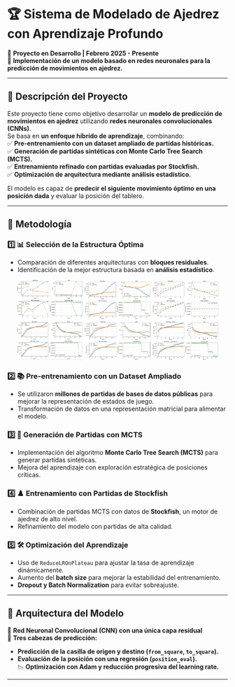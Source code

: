 # 🏆 Sistema de Modelado de Ajedrez con Aprendizaje Profundo
📅 **Proyecto en Desarrollo | Febrero 2025 - Presente**  
📌 **Implementación de un modelo basado en redes neuronales para la predicción de movimientos en ajedrez.**  

---

## 📖 Descripción del Proyecto
Este proyecto tiene como objetivo desarrollar un **modelo de predicción de movimientos en ajedrez** utilizando **redes neuronales convolucionales (CNNs)**.  
Se basa en **un enfoque híbrido de aprendizaje**, combinando:  
✅ **Pre-entrenamiento con un dataset ampliado de partidas históricas.**  
✅ **Generación de partidas sintéticas con Monte Carlo Tree Search (MCTS).**  
✅ **Entrenamiento refinado con partidas evaluadas por Stockfish.**  
✅ **Optimización de arquitectura mediante análisis estadístico.**  

El modelo es capaz de **predecir el siguiente movimiento óptimo en una posición dada** y evaluar la posición del tablero.  

---

## 🚀 Metodología
### 1️⃣ 📊 Selección de la Estructura Óptima  
   - Comparación de diferentes arquitecturas con **bloques residuales**.  
   - Identificación de la mejor estructura basada en **análisis estadístico**.
<p align="center">
    <img src="imgn\model1_2.png" width="30%">
    <img src="imgn\model2.png" width="30%">
    <img src="imgn\model3_1.png" width="30%">
    <img src="imgn\model3_2.png" width="30%">
    <img src="imgn\model3_3.png" width="30%">
    <img src="imgn\model4_1.png" width="30%">
</p>  

### 2️⃣ 📚 Pre-entrenamiento con un Dataset Ampliado  
   - Se utilizaron **millones de partidas de bases de datos públicas** para mejorar la representación de estados de juego.  
   - Transformación de datos en una representación matricial para alimentar el modelo.  

### 3️⃣ 🌲 Generación de Partidas con MCTS  
   - Implementación del algoritmo **Monte Carlo Tree Search (MCTS)** para generar partidas sintéticas.  
   - Mejora del aprendizaje con exploración estratégica de posiciones críticas.  

### 4️⃣ ♟️ Entrenamiento con Partidas de Stockfish  
   - Combinación de partidas MCTS con datos de **Stockfish**, un motor de ajedrez de alto nivel.  
   - Refinamiento del modelo con partidas de alta calidad.  

### 5️⃣ 🛠 Optimización del Aprendizaje  
   - Uso de `ReduceLROnPlateau` para ajustar la tasa de aprendizaje dinámicamente.  
   - Aumento del **batch size** para mejorar la estabilidad del entrenamiento.  
   - **Dropout y Batch Normalization** para evitar sobreajuste.  

---

## 📌 Arquitectura del Modelo
🧠 **Red Neuronal Convolucional (CNN) con una única capa residual**  
🔄 **Tres cabezas de predicción:**  
   - **Predicción de la casilla de origen y destino (`from_square`, `to_square`).**  
   - **Evaluación de la posición con una regresión (`position_eval`).**  
📉 **Optimización con Adam y reducción progresiva del learning rate.**  

---


